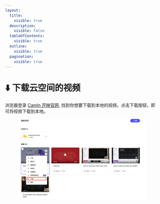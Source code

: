 ```yaml
---
layout:
  title:
    visible: true
  description:
    visible: false
  tableOfContents:
    visible: true
  outline:
    visible: true
  pagination:
    visible: true
---
```


# ⬇️ 下载云空间的视频

浏览器登录 [CamIn 开映官网](https://www.camin.cn), 找到你想要下载到本地的视频。点击下载按钮，即可将视频下载到本地。

<figure><img src="../../.gitbook/assets/image (67).png" alt=""><figcaption></figcaption></figure>
